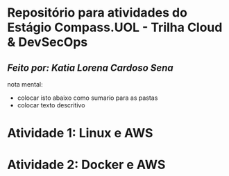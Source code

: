 # Repositório para atividades do Estágio Compass.UOL - Trilha Cloud & DevSecOps 
## *Feito por: Katia Lorena Cardoso Sena*

nota mental: 
- colocar isto abaixo como sumario para as pastas
- colocar texto descritivo 

# Atividade 1: Linux e AWS
# Atividade 2: Docker e AWS
  



